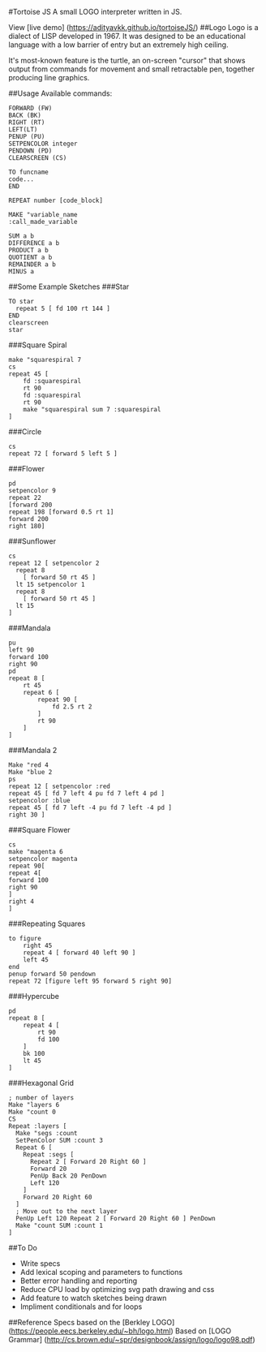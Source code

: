 #Tortoise JS
A small LOGO interpreter written in JS.

View [live demo] (https://adityavkk.github.io/tortoiseJS/)
##Logo
Logo is a dialect of LISP developed in 1967. It was designed to be an
educational language with a low barrier of entry but an extremely high
ceiling. 

It's most-known feature is the turtle, an on-screen "cursor" that shows output from commands for movement and small retractable pen, together producing line graphics.
<!-- ![About_Logo](http://i.imgur.com/5hF3eXg.gif) -->
<!-- ![TortoiseJS](http://i.imgur.com/Mh8LzDi.png) -->
##Usage
Available commands:
```
FORWARD (FW)
BACK (BK)
RIGHT (RT)
LEFT(LT)
PENUP (PU)
SETPENCOLOR integer
PENDOWN (PD)
CLEARSCREEN (CS)

TO funcname
code...
END

REPEAT number [code_block]

MAKE "variable_name
:call_made_variable

SUM a b
DIFFERENCE a b
PRODUCT a b
QUOTIENT a b
REMAINDER a b
MINUS a
```

##Some Example Sketches
###Star
```
TO star
  repeat 5 [ fd 100 rt 144 ]
END
clearscreen
star
```
###Square Spiral
```
make "squarespiral 7
cs
repeat 45 [
    fd :squarespiral
    rt 90
    fd :squarespiral
    rt 90
    make "squarespiral sum 7 :squarespiral
]
```

###Circle
```
cs
repeat 72 [ forward 5 left 5 ]
```
###Flower
```
pd
setpencolor 9
repeat 22
[forward 200
repeat 198 [forward 0.5 rt 1]
forward 200
right 180]
```

###Sunflower
```
cs
repeat 12 [ setpencolor 2 
  repeat 8 
    [ forward 50 rt 45 ] 
  lt 15 setpencolor 1 
  repeat 8 
    [ forward 50 rt 45 ] 
  lt 15 
]
```

###Mandala
```
pu
left 90
forward 100
right 90
pd
repeat 8 [
    rt 45 
    repeat 6 [
        repeat 90 [
            fd 2.5 rt 2
        ]
        rt 90
    ]
]
```

###Mandala 2
```
Make "red 4
Make "blue 2
ps
repeat 12 [ setpencolor :red
repeat 45 [ fd 7 left 4 pu fd 7 left 4 pd ]
setpencolor :blue
repeat 45 [ fd 7 left -4 pu fd 7 left -4 pd ]
right 30 ]
```

###Square Flower
```
cs
make "magenta 6
setpencolor magenta
repeat 90[
repeat 4[
forward 100
right 90
]
right 4
]
```
###Repeating Squares
```
to figure
	right 45
	repeat 4 [ forward 40 left 90 ]
	left 45
end
penup forward 50 pendown
repeat 72 [figure left 95 forward 5 right 90]
```

###Hypercube
```
pd
repeat 8 [
    repeat 4 [
        rt 90 
        fd 100
    ] 
    bk 100 
    lt 45
]
```
###Hexagonal Grid
```
; number of layers
Make "layers 6
Make "count 0
CS
Repeat :layers [
  Make "segs :count
  SetPenColor SUM :count 3
  Repeat 6 [
    Repeat :segs [
      Repeat 2 [ Forward 20 Right 60 ]
      Forward 20
      PenUp Back 20 PenDown
      Left 120
    ]
    Forward 20 Right 60
  ]
  ; Move out to the next layer
  PenUp Left 120 Repeat 2 [ Forward 20 Right 60 ] PenDown
  Make "count SUM :count 1
]
```
##To Do
- Write specs
- Add lexical scoping and parameters to functions
- Better error handling and reporting
- Reduce CPU load by optimizing svg path drawing and css 
- Add feature to watch sketches being drawn
- Impliment conditionals and for loops

##Reference
Specs based on the [Berkley LOGO] (https://people.eecs.berkeley.edu/~bh/logo.html)
Based on [LOGO Grammar] (http://cs.brown.edu/~spr/designbook/assign/logo/logo98.pdf)
